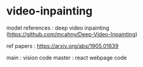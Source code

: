 # video-inpainting

model references : deep video inpainting (https://github.com/mcahny/Deep-Video-Inpainting)


ref papers : https://arxiv.org/abs/1905.01639


main : vision code
master : react webpage code
